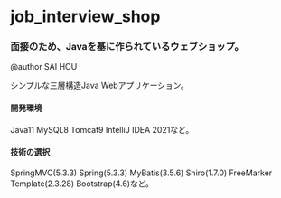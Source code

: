 # job_interview_shop

### 面接のため、Javaを基に作られているウェブショップ。

@author SAI HOU

シンプルな三層構造Java Webアプリケーション。

#### 開発環境
Java11
MySQL8
Tomcat9
IntelliJ IDEA 2021など。

#### 技術の選択
SpringMVC(5.3.3)
Spring(5.3.3)
MyBatis(3.5.6)
Shiro(1.7.0)
FreeMarker Template(2.3.28)
Bootstrap(4.6)など。


